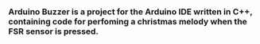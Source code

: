 ### Arduino Buzzer is a project for the Arduino IDE written in C++, containing code for perfoming a christmas melody when the FSR sensor is pressed. 

